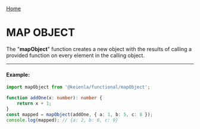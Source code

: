 [Home](./../../README.md)

# MAP OBJECT

The "**mapObject**" function creates a new object with the results of calling a provided function on every element in the calling object.

---

#### Example:

```typescript
import mapObject from '@keienla/functional/mapObject';

function addOne(x: number): number {
    return x + 1;
}
const mapped = mapObject(addOne, { a: 1, b: 5, c: 8 });
console.log(mapped); // {a: 2, b: 6, c: 9}
```
